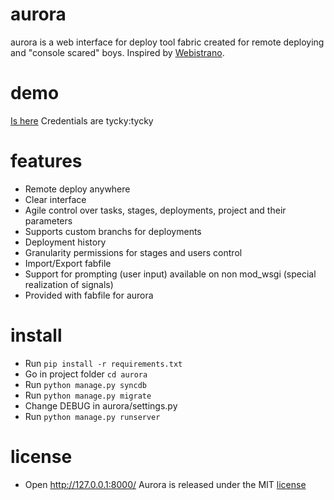 aurora
======

aurora is a web interface for deploy tool fabric created for remote deploying and "console scared" boys.
Inspired by [Webistrano](https://github.com/peritor/webistrano/).

demo
====
[Is here](http://aurora.fefelovgroup.com/)
Credentials are tycky:tycky

features
========
* Remote deploy anywhere
* Clear interface
* Agile control over tasks, stages, deployments, project and their parameters
* Supports custom branchs for deployments
* Deployment history
* Granularity permissions for stages and users control
* Import/Export fabfile
* Support for prompting (user input) available on non mod_wsgi (special realization of signals)
* Provided with fabfile for aurora

install
=======
* Run `pip install -r requirements.txt`
* Go in project folder `cd aurora`
* Run `python manage.py syncdb`
* Run `python manage.py migrate`
* Change DEBUG in aurora/settings.py
* Run `python manage.py runserver`

license
====
* Open http://127.0.0.1:8000/
Aurora is released under the MIT [license](www.opensource.org/licenses/MIT)
